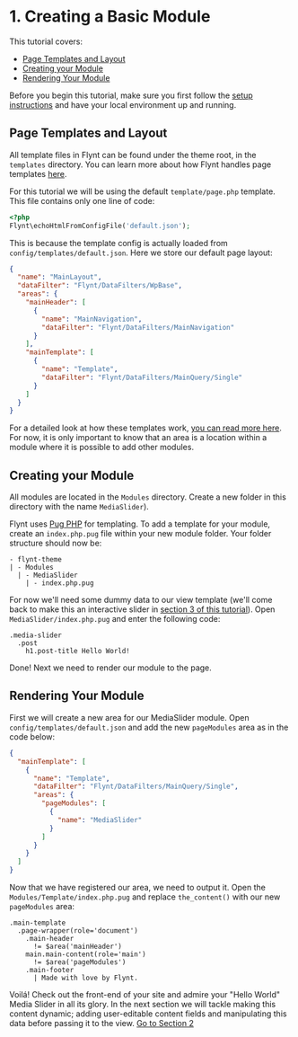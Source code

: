 # 1. Creating a Basic Module

This tutorial covers:
- [Page Templates and Layout](#page-templates-and-layout)
- [Creating your Module](#creating-your-module)
- [Rendering Your Module](#rendering-your-module)

Before you begin this tutorial, make sure you first follow the [setup instructions](../setup.md) and have your local environment up and running.

## Page Templates and Layout
All template files in Flynt can be found under the theme root, in the `templates` directory. You can learn more about how Flynt handles page templates [here](../theme-development/page-templates.md).

For this tutorial we will be using the default `template/page.php` template. This file contains only one line of code:

```php
<?php
Flynt\echoHtmlFromConfigFile('default.json');
```

This is because the template config is actually loaded from `config/templates/default.json`. Here we store our default page layout:

```json
{
  "name": "MainLayout",
  "dataFilter": "Flynt/DataFilters/WpBase",
  "areas": {
    "mainHeader": [
      {
        "name": "MainNavigation",
        "dataFilter": "Flynt/DataFilters/MainNavigation"
      }
    ],
    "mainTemplate": [
      {
        "name": "Template",
        "dataFilter": "Flynt/DataFilters/MainQuery/Single"
      }
    ]
  }
}
```

For a detailed look at how these templates work, [you can read more here](). For now, it is only important to know that an area is a location within a module where it is possible to add other modules.

## Creating your Module
All modules are located in the `Modules` directory. Create a new folder in this directory with the name `MediaSlider`).

Flynt uses [Pug PHP](https://github.com/pug-php) for templating. To add a template for your module, create an `index.php.pug` file within your new module folder. Your folder structure should now be:

```
- flynt-theme
| - Modules
  | - MediaSlider
    | - index.php.pug
```

For now we'll need some dummy data to our view template (we'll come back to make this an interactive slider in [section 3 of this tutorial](module-assets.md)). Open `MediaSlider/index.php.pug` and enter the following code:

```jade
.media-slider
  .post
    h1.post-title Hello World!
```

Done! Next we need to render our module to the page.

## Rendering Your Module

First we will create a new area for our MediaSlider module. Open `config/templates/default.json` and add the new `pageModules` area as in the code below:

```json
{
  "mainTemplate": [
    {
      "name": "Template",
      "dataFilter": "Flynt/DataFilters/MainQuery/Single",
      "areas": {
        "pageModules": [
          {
            "name": "MediaSlider"
          }
        ]
      }
    }
  ]
}
```

Now that we have registered our area, we need to output it. Open the `Modules/Template/index.php.pug` and replace `the_content()` with our new `pageModules` area:

```jade
.main-template
  .page-wrapper(role='document')
    .main-header
      != $area('mainHeader')
    main.main-content(role='main')
      != $area('pageModules')
    .main-footer
      | Made with love by Flynt.
```

Voilá! Check out the front-end of your site and admire your "Hello World" Media Slider in all its glory. In the next section we will tackle making this content dynamic; adding user-editable content fields and manipulating this data before passing it to the view. [Go to Section 2](dynamic-module.md)

<!-- Stop looking at the source and go build some modules! ;-) -->
